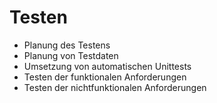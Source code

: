 # Testen

* Planung des Testens
* Planung von Testdaten
* Umsetzung von automatischen Unittests
* Testen der funktionalen Anforderungen
* Testen der nichtfunktionalen Anforderungen
